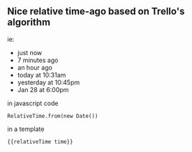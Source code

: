 Nice relative time-ago based on Trello's algorithm
---

ie:

- just now
- 7 minutes ago
- an hour ago
- today at 10:31am
- yesterday at 10:45pm
- Jan 28 at 6:00pm


in javascript code

    RelativeTime.from(new Date())

in a template

    {{relativeTime time}}